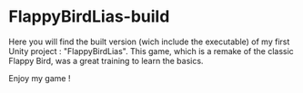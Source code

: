 # FlappyBirdLias-build
Here you will find the built version (wich include the executable) of my first Unity project : "FlappyBirdLias". 
This game, which is a remake of the classic Flappy Bird, was a great training to learn the basics. 

Enjoy my game !
